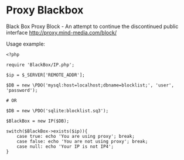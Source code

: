 # Proxy Blackbox
Black Box Proxy Block - An attempt to continue the discontinued public interface http://proxy.mind-media.com/block/


Usage example:

    <?php

    require 'BlackBox/IP.php';

    $ip = $_SERVER['REMOTE_ADDR'];

    $DB = new \PDO('mysql:host=localhost;dbname=blocklist;', 'user', 'password');
    
    # OR
    
    $DB = new \PDO('sqlite:blocklist.sq3');

    $BlackBox = new IP($DB);

    switch($BlackBox->exists($ip)){
        case true: echo 'You are using proxy'; break;
        case false: echo 'You are not using proxy'; break;
        case null: echo 'Your IP is not IP4';
    }

